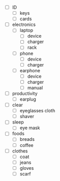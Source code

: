 - [ ] ID
    - [ ] keys
    - [ ] cards
- [ ] electronics
    - [ ] laptop
        - [ ] device
        - [ ] charger
        - [ ] rack
    - [ ] phone
        - [ ] device
        - [ ] charger
    - [ ] earphone
        - [ ] device
        - [ ] charger
        - [ ] manual
- [ ] productivity
    - [ ] earplug
- [ ] clear
    - [ ] eyeglasses cloth
    - [ ] shaver
- [ ] sleep
    - [ ] eye mask
- [ ] foods
    - [ ] breads
    - [ ] coffee
- [ ] clothes
    - [ ] coat
    - [ ] jeans
    - [ ] gloves
    - [ ] scarf